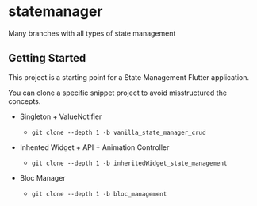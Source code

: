 # statemanager

Many branches with all types of state management 

## Getting Started

This project is a starting point for a State Management Flutter application.

You can clone a specific snippet project to avoid misstructured the concepts.

-  Singleton + ValueNotifier

    - `git clone --depth 1 -b vanilla_state_manager_crud `


- Inhented Widget + API + Animation Controller

    - `git clone --depth 1 -b inheritedWidget_state_management`

- Bloc Manager
    - `git clone --depth 1 -b bloc_management`